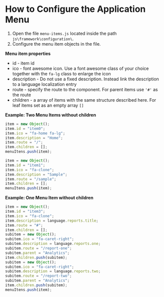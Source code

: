 # How to Configure the Application Menu

1. Open the file `menu-items.js` located inside the path `js\framework\configuration\`.
2. Configure the menu item objects in the file.

**Menu item properties**

- id - item id
- ico - font awesome icon. Use a font awesome class of your choice together with the `fa-lg` class to enlarge the icon
- description - Do not use a fixed description. Instead link the description to a language localization entry
- route - specify the route to the component. For parent items use `'#'` as the route
- children - a array of items with the same structure described here. For leaf items set as an empty array `[]`

**Example: Two Menu Items without children**

```JavaScript
item = new Object();
item.id = "item0";
item.ico = "fa-home fa-lg";
item.description = "Home";
item.route = "/";
item.children = [];
menuItens.push(item);

item = new Object();
item.id = "item1";
item.ico = "fa-clone";
item.description = "Sample";
item.route = "/sample";
item.children = [];
menuItens.push(item);
```

**Example: One Menu Item without children**

```JavaScript
item = new Object();
item.id = "item3";
item.ico = "fa-clone";
item.description = language.reports.title;
item.route = "#";
item.children = [];
subitem = new Object();
subitem.ico = "fa-caret-right";
subitem.description = language.reports.one;
subitem.route = "/report-one";
subitem.parent = "Analytics";
item.children.push(subitem);
subitem = new Object();
subitem.ico = "fa-caret-right";
subitem.description = language.reports.two;
subitem.route = "/report-two";
subitem.parent = "Analytics";
item.children.push(subitem);
menuItens.push(item);
